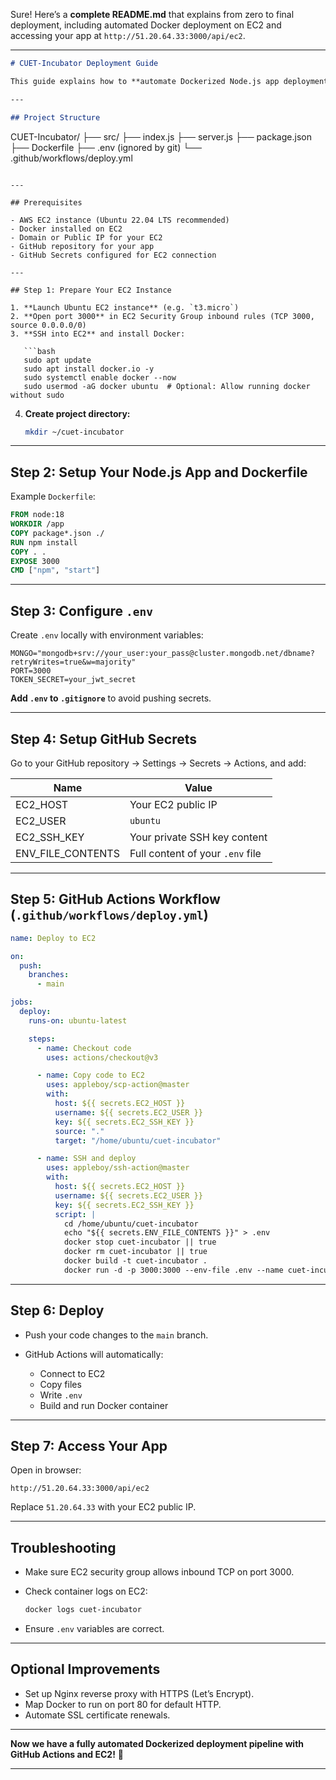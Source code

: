 Sure! Here’s a **complete README.md** that explains from zero to final deployment, including automated Docker deployment on EC2 and accessing your app at `http://51.20.64.33:3000/api/ec2`.

---

```markdown
# CUET-Incubator Deployment Guide

This guide explains how to **automate Dockerized Node.js app deployment** on an AWS EC2 instance using GitHub Actions.

---

## Project Structure

```

CUET-Incubator/
├── src/
├── index.js
├── server.js
├── package.json
├── Dockerfile
├── .env (ignored by git)
└── .github/workflows/deploy.yml

````

---

## Prerequisites

- AWS EC2 instance (Ubuntu 22.04 LTS recommended)
- Docker installed on EC2
- Domain or Public IP for your EC2
- GitHub repository for your app
- GitHub Secrets configured for EC2 connection

---

## Step 1: Prepare Your EC2 Instance

1. **Launch Ubuntu EC2 instance** (e.g. `t3.micro`)
2. **Open port 3000** in EC2 Security Group inbound rules (TCP 3000, source 0.0.0.0/0)
3. **SSH into EC2** and install Docker:

   ```bash
   sudo apt update
   sudo apt install docker.io -y
   sudo systemctl enable docker --now
   sudo usermod -aG docker ubuntu  # Optional: Allow running docker without sudo
````

4. **Create project directory:**

   ```bash
   mkdir ~/cuet-incubator
   ```

---

## Step 2: Setup Your Node.js App and Dockerfile

Example `Dockerfile`:

```Dockerfile
FROM node:18
WORKDIR /app
COPY package*.json ./
RUN npm install
COPY . .
EXPOSE 3000
CMD ["npm", "start"]
```

---

## Step 3: Configure `.env`

Create `.env` locally with environment variables:

```
MONGO="mongodb+srv://your_user:your_pass@cluster.mongodb.net/dbname?retryWrites=true&w=majority"
PORT=3000
TOKEN_SECRET=your_jwt_secret
```

**Add `.env` to `.gitignore`** to avoid pushing secrets.

---

## Step 4: Setup GitHub Secrets

Go to your GitHub repository → Settings → Secrets → Actions, and add:

| Name                | Value                            |
| ------------------- | -------------------------------- |
| EC2\_HOST           | Your EC2 public IP               |
| EC2\_USER           | `ubuntu`                         |
| EC2\_SSH\_KEY       | Your private SSH key content     |
| ENV\_FILE\_CONTENTS | Full content of your `.env` file |

---

## Step 5: GitHub Actions Workflow (`.github/workflows/deploy.yml`)

```yaml
name: Deploy to EC2

on:
  push:
    branches:
      - main

jobs:
  deploy:
    runs-on: ubuntu-latest

    steps:
      - name: Checkout code
        uses: actions/checkout@v3

      - name: Copy code to EC2
        uses: appleboy/scp-action@master
        with:
          host: ${{ secrets.EC2_HOST }}
          username: ${{ secrets.EC2_USER }}
          key: ${{ secrets.EC2_SSH_KEY }}
          source: "."
          target: "/home/ubuntu/cuet-incubator"

      - name: SSH and deploy
        uses: appleboy/ssh-action@master
        with:
          host: ${{ secrets.EC2_HOST }}
          username: ${{ secrets.EC2_USER }}
          key: ${{ secrets.EC2_SSH_KEY }}
          script: |
            cd /home/ubuntu/cuet-incubator
            echo "${{ secrets.ENV_FILE_CONTENTS }}" > .env
            docker stop cuet-incubator || true
            docker rm cuet-incubator || true
            docker build -t cuet-incubator .
            docker run -d -p 3000:3000 --env-file .env --name cuet-incubator cuet-incubator
```

---

## Step 6: Deploy

* Push your code changes to the `main` branch.
* GitHub Actions will automatically:

  * Connect to EC2
  * Copy files
  * Write `.env`
  * Build and run Docker container

---

## Step 7: Access Your App

Open in browser:

```
http://51.20.64.33:3000/api/ec2
```

Replace `51.20.64.33` with your EC2 public IP.

---

## Troubleshooting

* Make sure EC2 security group allows inbound TCP on port 3000.

* Check container logs on EC2:

  ```bash
  docker logs cuet-incubator
  ```

* Ensure `.env` variables are correct.

---

## Optional Improvements

* Set up Nginx reverse proxy with HTTPS (Let’s Encrypt).
* Map Docker to run on port 80 for default HTTP.
* Automate SSL certificate renewals.

---

**Now we have a fully automated Dockerized deployment pipeline with GitHub Actions and EC2!** 🎉

---


```
